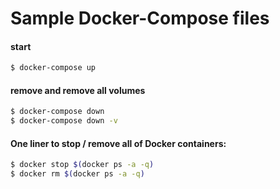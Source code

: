 # Sample Docker-Compose files

#### start

```zsh
$ docker-compose up
```


#### remove and remove all volumes

```zsh
$ docker-compose down
$ docker-compose down -v
```

#### One liner to stop / remove all of Docker containers:
```zsh
$ docker stop $(docker ps -a -q)
$ docker rm $(docker ps -a -q)
```